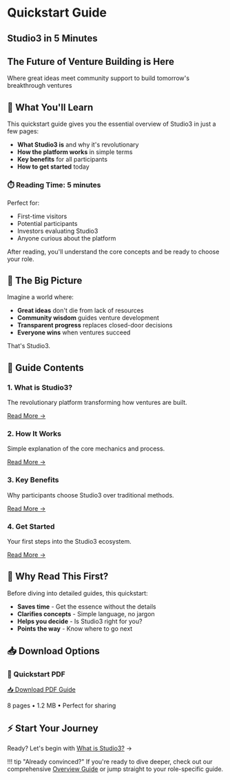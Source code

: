 # Quickstart Guide

## Studio3 in 5 Minutes

<div class="hero-section">
<h2>The Future of Venture Building is Here</h2>
<p class="hero-subtitle">Where great ideas meet community support to build tomorrow's breakthrough ventures</p>
</div>

## 🚀 What You'll Learn

This quickstart guide gives you the essential overview of Studio3 in just a few pages:

- **What Studio3 is** and why it's revolutionary
- **How the platform works** in simple terms
- **Key benefits** for all participants
- **How to get started** today

<div class="arena-card" markdown="1">

<h3>⏱️ Reading Time: 5 minutes</h3>

Perfect for:

- First-time visitors
- Potential participants
- Investors evaluating Studio3
- Anyone curious about the platform

After reading, you'll understand the core concepts and be ready to choose your role.

</div>

## 🎯 The Big Picture

Imagine a world where:

- **Great ideas** don't die from lack of resources
- **Community wisdom** guides venture development
- **Transparent progress** replaces closed-door decisions
- **Everyone wins** when ventures succeed

That's Studio3.

## 📖 Guide Contents

<div class="grid">
<div class="arena-card" markdown="1">

<h3>1. What is Studio3?</h3>

The revolutionary platform transforming how ventures are built.

[Read More →](what-is-studio3.md)

</div>

<div class="arena-card" markdown="1">

<h3>2. How It Works</h3>

Simple explanation of the core mechanics and process.

[Read More →](how-it-works.md)

</div>

<div class="arena-card" markdown="1">

<h3>3. Key Benefits</h3>

Why participants choose Studio3 over traditional methods.

[Read More →](key-benefits.md)

</div>

<div class="arena-card" markdown="1">

<h3>4. Get Started</h3>

Your first steps into the Studio3 ecosystem.

[Read More →](get-started.md)

</div>
</div>

## 🌟 Why Read This First?

Before diving into detailed guides, this quickstart:

- **Saves time** - Get the essence without the details
- **Clarifies concepts** - Simple language, no jargon
- **Helps you decide** - Is Studio3 right for you?
- **Points the way** - Know where to go next

## 📥 Download Options

<div class="download-box">

### 📄 Quickstart PDF

<a href="../pdf/studio3-quickstart.pdf" class="md-button md-button--primary">
📥 Download PDF Guide
</a>
<p>8 pages • 1.2 MB • Perfect for sharing</p>
</div>

## ⚡ Start Your Journey

Ready? Let's begin with [What is Studio3?](what-is-studio3.md) →

!!! tip "Already convinced?"
    If you're ready to dive deeper, check out our comprehensive [Overview Guide](../overview-guide/) or jump straight to your role-specific guide.